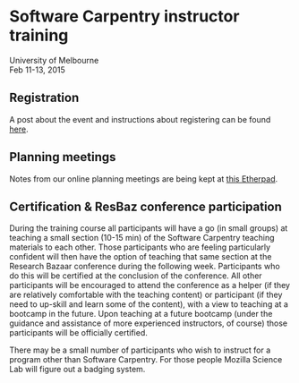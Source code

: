 # Software Carpentry instructor training

University of Melbourne  
Feb 11-13, 2015

## Registration

A post about the event and instructions about registering can be found [here](http://resbaz.tumblr.com/post/92303727679/announcing-our-software-carpentry-instructor-training).

## Planning meetings

Notes from our online planning meetings are being kept at [this Etherpad](https://etherpad.mozilla.org/train-the-trainer-resbaz).  

## Certification & ResBaz conference participation

During the training course all participants will have a go (in small groups) at teaching a small section (10-15 min) of the Software Carpentry teaching materials to each other. Those participants who are feeling particularly confident will then have the option of teaching that same section at the Research Bazaar conference during the following week. Participants who do this will be certified at the conclusion of the conference. All other participants will be encouraged to attend the conference as a helper (if they are relatively comfortable with the teaching content) or participant (if they need to up-skill and learn some of the content), with a view to teaching at a bootcamp in the future. Upon teaching at a future bootcamp (under the guidance and assistance of more experienced instructors, of course) those participants will be officially certified.

There may be a small number of participants who wish to instruct for a program other than Software Carpentry. For those people Mozilla Science Lab will figure out a badging system.
